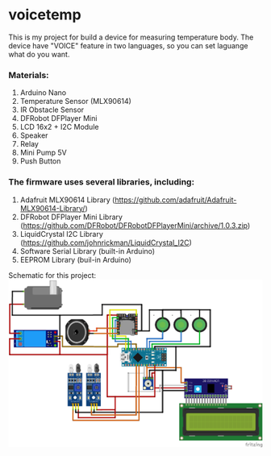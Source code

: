 # voicetemp
This is my project for build a device for measuring temperature body. The device have "VOICE" feature in two languages, so you can set laguange what do you want.

### Materials:
1. Arduino Nano
2. Temperature Sensor (MLX90614)
3. IR Obstacle Sensor
4. DFRobot DFPlayer Mini
5. LCD 16x2 + I2C Module
6. Speaker
7. Relay
8. Mini Pump 5V
9. Push Button

### The firmware uses several libraries, including:
1. Adafruit MLX90614 Library (https://github.com/adafruit/Adafruit-MLX90614-Library/)
2. DFRobot DFPlayer Mini Library (https://github.com/DFRobot/DFRobotDFPlayerMini/archive/1.0.3.zip)
3. LiquidCrystal I2C Library (https://github.com/johnrickman/LiquidCrystal_I2C)
4. Software Serial Library (built-in Arduino)
5. EEPROM Library (buil-in Arduino)

Schematic for this project:
![schematic](Schematic.png)
